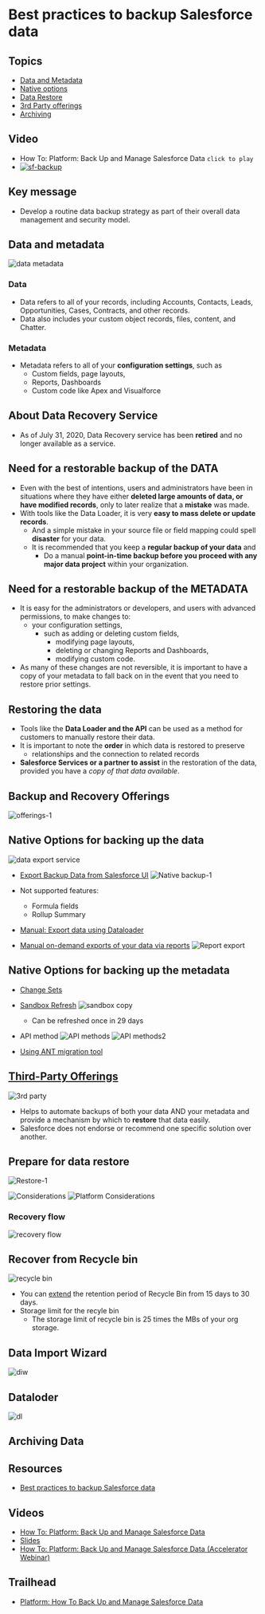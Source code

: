 # Best practices to backup Salesforce data


## Topics
- [Data and Metadata](#dmd)
- [Native options](#native)
- [Data Restore](#restore)
- [3rd Party offerings ](#3p)
- [Archiving](#archiving)

## Video 
- How To: Platform: Back Up and Manage Salesforce Data ```click to play```
- [![sf-backup](img/sf-backup-1.png)](https://salesforce.vidyard.com/watch/epvXNRWrrPHtto735nS2rh?)

## Key message
- Develop a routine data backup strategy as part of their overall data management and security model.  

<a name='dmd'></a>

## Data and metadata

![data metadata](img/data-metadata-1.png)

### Data
- Data refers to all of your records, including Accounts, Contacts, Leads, Opportunities, Cases, Contracts, and other records. 
- Data also includes your custom object records, files, content, and Chatter.

### Metadata
- Metadata refers to all of your **configuration settings**, such as 
    - Custom fields, page layouts, 
    - Reports, Dashboards 
    - Custom code like Apex and Visualforce


## About Data Recovery Service
- As of July 31, 2020, Data Recovery service has been **retired** and no longer available as a service. 


## Need for a restorable backup of the DATA
- Even with the best of intentions, users and administrators have been in situations where they have either **deleted large amounts of data, or have modified records**, only to later realize that a **mistake** was made. 
- With tools like the Data Loader, it is very **easy to mass delete or update records**. 
    - And a simple mistake in your source file or field mapping could spell **disaster** for your data. 
    - It is recommended that you keep a **regular backup of your data** and 
        - Do a manual **point-in-time backup before you proceed with any major data project** within your organization.

## Need for a restorable backup of the METADATA
- It is easy for the administrators or developers, and users with advanced permissions, to make changes to:
    -  your configuration settings, 
        - such as adding or deleting custom fields, 
            - modifying page layouts, 
            - deleting or changing Reports and Dashboards, 
            - modifying custom code. 
- As many of these changes are not reversible, it is important to have a copy of your metadata to fall back on in the event that you need to restore prior settings.


## Restoring the data
- Tools like the **Data Loader and the API** can be used  as a method for customers to manually restore their data.
- It is important to note the **order** in which data is restored to preserve
    - relationships and the connection to related records 
- **Salesforce Services or a partner to assist**  in the restoration of the data, provided you  have a *copy of that data available*.




## Backup and Recovery Offerings
![offerings-1](img/backup-options-1.png)

<a name='native'></a>
## Native Options for backing up the data
![data export service](img/dataExport-service-1.png)
- [Export Backup Data from Salesforce UI](https://help.salesforce.com/articleView?id=sf.admin_exportdata.htm&type=5)
![Native backup-1](img/dataexport-1.gif)
- Not supported features:
    - Formula fields
    - Rollup Summary

- [Manual: Export data using Dataloader](https://help.salesforce.com/articleView?id=sf.exporting_data.htm&type=5)
- [Manual on-demand exports of your data via reports](https://help.salesforce.com/articleView?id=sf.reports_export.htm&type=5)
![Report export](img/reportExport-1.png)

## Native Options for backing up the metadata
- [Change Sets](https://help.salesforce.com/articleView?id=changesets.htm&type=5)
- [Sandbox Refresh](https://help.salesforce.com/articleView?id=data_sandbox_create.htm&type=5)
![sandbox copy](img/fullcopy-sbx-copy.png)
    - Can be refreshed once in 29 days

- API method
![API methods](img/api-method-1.png)
![API methods2](img/api-method-2.png)



- [Using ANT migration tool](https://developer.salesforce.com/docs/atlas.en-us.daas.meta/daas/forcemigrationtool_install.htm)

<a name='3p'></a>
## [Third-Party Offerings](https://appexchange.salesforce.com/appxSearchKeywordResults?keywords=backup&searchType=simpleSearch)
![3rd party](img/3rd-party-1.png)
- Helps to automate backups of both your data AND your metadata and provide a mechanism by which to **restore** that data easily.
- Salesforce does not endorse or recommend one specific solution over another.


<a name='data restore'></a>

## Prepare for data restore
![Restore-1](img/restore-1.png)

![Considerations](img/considerations-1.png)
![Platform Considerations](img/platform-considerations-1.png)
### Recovery flow
![recovery flow](img/recovery-flow-1.png)

## Recover from Recycle bin
![recycle bin](img/recycle-bin-1.png)
- You can [extend](https://help.salesforce.com/articleView?id=000336103&type=1&mode=1) the retention period of Recycle Bin from 15 days to 30 days.
- Storage limit for the recyle bin
    - The storage limit of recycle bin is 25 times the MBs of your  org storage. 

## Data Import Wizard

![diw](img/diw-1.png)

## Dataloder
![dl](img/dataloader-1.png)


<a name='archiving'></a>

## Archiving Data
## Resources
- [Best practices to backup Salesforce data](https://help.salesforce.com/articleView?id=000334121&type=1&mode=1)

## Videos
- [How To: Platform: Back Up and Manage Salesforce Data](https://salesforce.vidyard.com/watch/epvXNRWrrPHtto735nS2rh?)
- [Slides](https://org62.my.salesforce.com/sfc/p/#000000000062/a/3y0000003Il7/yKsV5ld_Ysk5O5FRTIrez4Mts6nLYPsDe22xx9qM9Zs)
- [How To: Platform: Back Up and Manage Salesforce Data (Accelerator Webinar)](https://help.salesforce.com/articleView?id=000354893&language=en_US&mode=1&type=1)


## Trailhead
- [Platform: How To Back Up and Manage Salesforce Data](https://trailhead.salesforce.com/users/officialblaze/trailmixes/platform-how-to-backup-and-manage-salesforce-data)
